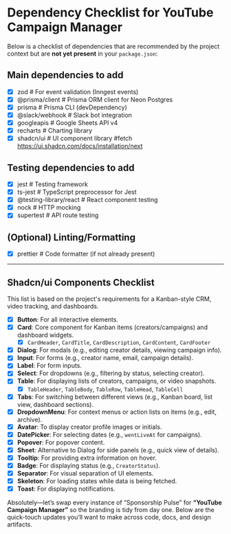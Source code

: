 # Dependency Checklist for YouTube Campaign Manager

Below is a checklist of dependencies that are recommended by the project context but are **not yet present** in your `package.json`:

## Main dependencies to add

- [x] zod # For event validation (Inngest events)
- [x] @prisma/client # Prisma ORM client for Neon Postgres
- [x] prisma # Prisma CLI (devDependency)
- [x] @slack/webhook # Slack bot integration
- [x] googleapis # Google Sheets API v4
- [x] recharts # Charting library
- [x] shadcn/ui # UI component library #fetch https://ui.shadcn.com/docs/installation/next

## Testing dependencies to add

- [x] jest # Testing framework
- [x] ts-jest # TypeScript preprocessor for Jest
- [x] @testing-library/react # React component testing
- [x] nock # HTTP mocking
- [x] supertest # API route testing

## (Optional) Linting/Formatting

- [x] prettier # Code formatter (if not already present)

---

## Shadcn/ui Components Checklist

This list is based on the project's requirements for a Kanban-style CRM, video tracking, and dashboards.

- [x] **Button**: For all interactive elements.
- [x] **Card**: Core component for Kanban items (creators/campaigns) and dashboard widgets.
  - [x] `CardHeader`, `CardTitle`, `CardDescription`, `CardContent`, `CardFooter`
- [x] **Dialog**: For modals (e.g., editing creator details, viewing campaign info).
- [x] **Input**: For forms (e.g., creator name, email, campaign details).
- [x] **Label**: For form inputs.
- [x] **Select**: For dropdowns (e.g., filtering by status, selecting creator).
- [x] **Table**: For displaying lists of creators, campaigns, or video snapshots.
  - [x] `TableHeader`, `TableBody`, `TableRow`, `TableHead`, `TableCell`
- [x] **Tabs**: For switching between different views (e.g., Kanban board, list view, dashboard sections).
- [x] **DropdownMenu**: For context menus or action lists on items (e.g., edit, archive).
- [x] **Avatar**: To display creator profile images or initials.
- [x] **DatePicker**: For selecting dates (e.g., `wentLiveAt` for campaigns). <!-- Corresponds to 'calendar' -->
- [x] **Popover**: For popover content. <!-- Added based on installation log -->
- [x] **Sheet**: Alternative to Dialog for side panels (e.g., quick view of details).
- [x] **Tooltip**: For providing extra information on hover.
- [x] **Badge**: For displaying status (e.g., `CreatorStatus`).
- [x] **Separator**: For visual separation of UI elements.
- [x] **Skeleton**: For loading states while data is being fetched.
- [x] **Toast**: For displaying notifications. <!-- Corresponds to 'sonner' -->

Absolutely—let’s swap every instance of “Sponsorship Pulse” for **“YouTube Campaign Manager”** so the branding is tidy from day one. Below are the quick-touch updates you’ll want to make across code, docs, and design artifacts.
